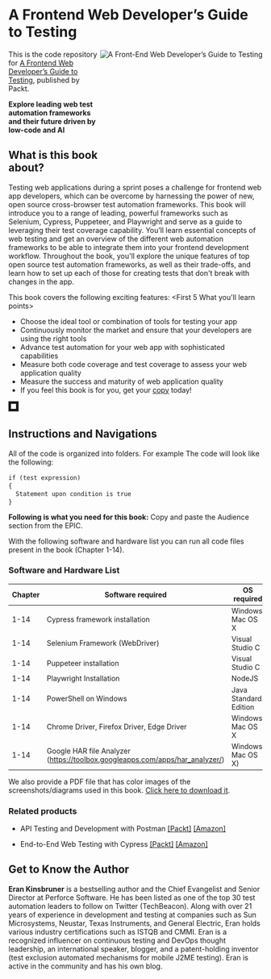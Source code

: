 # A Frontend Web Developer’s Guide to Testing

<a href="https://www.packtpub.com/product/a-front-end-web-developer-s-guide-to-testing/9781803238319"><img src="https://static.packt-cdn.com/products/9781803238319/cover/smaller" alt="A Front-End Web Developer’s Guide to Testing" height="256px" align="right"></a>

This is the code repository for [A Frontend Web Developer’s Guide to Testing](https://www.packtpub.com/product/a-front-end-web-developer-s-guide-to-testing/9781803238319), published by Packt.

**Explore leading web test automation frameworks and their future driven by low-code and AI**

## What is this book about?
Testing web applications during a sprint poses a challenge for frontend web app developers, which can be overcome by harnessing the power of new, open source cross-browser test automation frameworks. This book will introduce you to a range of leading, powerful frameworks such as Selenium, Cypress, Puppeteer, and Playwright and serve as a guide to leveraging their test coverage capability. You’ll learn essential concepts of web testing and get an overview of the different web automation frameworks to be able to integrate them into your frontend development workflow. Throughout the book, you'll explore the unique features of top open source test automation frameworks, as well as their trade-offs, and learn how to set up each of those for creating tests that don't break with changes in the app.

This book covers the following exciting features: <First 5 What you'll learn points>
* Choose the ideal tool or combination of tools for testing your app
* Continuously monitor the market and ensure that your developers are using the right tools
*  Advance test automation for your web app with sophisticated capabilities
* Measure both code coverage and test coverage to assess your web application quality
* Measure the success and maturity of web application quality
* If you feel this book is for you, get your [copy](https://www.amazon.com/dp/10DigitISBN) today!

<a href="https://www.packtpub.com/?utm_source=github&utm_medium=banner&utm_campaign=GitHubBanner"><img src="https://raw.githubusercontent.com/PacktPublishing/GitHub/master/GitHub.png" 
alt="https://www.packtpub.com/" border="5" /></a>


## Instructions and Navigations
All of the code is organized into folders. For example
The code will look like the following:
```
if (test expression)
{
  Statement upon condition is true
}
```

**Following is what you need for this book:**
Copy and paste the Audience section from the EPIC.

With the following software and hardware list you can run all code files present in the book (Chapter 1-14).

### Software and Hardware List

| Chapter  | Software required                   | OS required                        |
| -------- | ------------------------------------| -----------------------------------|
| 1-14        | Cypress framework installation                    | Windows, Mac OS X|
| 1-14        | Selenium Framework (WebDriver)          | Visual Studio C  |
| 1-14         | Puppeteer installation          | Visual Studio C  |
| 1-14         | Playwright Installation            | NodeJS |
| 1-14         | PowerShell on Windows            | Java Standard Edition |
| 1-14        | Chrome Driver, Firefox Driver, Edge Driver            | Windows, Mac OS X |
| 1-14         | Google HAR file Analyzer (https://toolbox.googleapps.com/apps/har_analyzer/)             | Windows, Mac OS X) |


We also provide a PDF file that has color images of the screenshots/diagrams used in this book. [Click here to download it](https://static.packt-cdn.com/downloads/9781803238319_ColorImages.pdf).


### Related products <Other books you may enjoy>
* API Testing and Development with Postman [[Packt]](https://www.packtpub.com/product/api-testing-and-development-with-postman/9781800569201) [[Amazon]](https://www.amazon.com/dp/1800569203)

* End-to-End Web Testing with Cypress [[Packt]](https://www.packtpub.com/product/end-to-end-web-testing-with-cypress/9781839213854) [[Amazon]](https://www.amazon.com/dp/183921385X)

## Get to Know the Author
**Eran Kinsbruner**
is a bestselling author and the Chief Evangelist and Senior Director at Perforce Software. He has been listed as one of the top 30 test automation leaders to follow on Twitter (TechBeacon).
Along with over 21 years of experience in development and testing at companies such as Sun Microsystems, Neustar, Texas Instruments, and General Electric, Eran holds various industry certifications such as ISTQB and CMMI.
Eran is a recognized influencer on continuous testing and DevOps thought leadership, an international speaker, blogger, and a patent-holding inventor (test exclusion automated mechanisms for mobile J2ME testing). Eran is active in the community and has his own blog.

